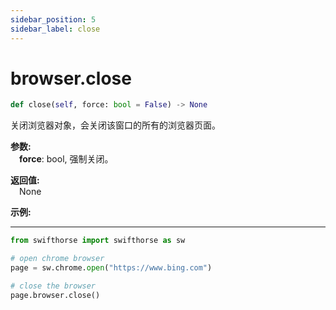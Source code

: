 ```yaml
---
sidebar_position: 5
sidebar_label: close
---
```

# browser.close

```python
def close(self, force: bool = False) -> None
```  

关闭浏览器对象，会关闭该窗口的所有的浏览器页面。

**参数:**  
    &emsp;**force**: bool, 强制关闭。    

**返回值:**  
    &emsp;None

**示例:**
***
```python
from swifthorse import swifthorse as sw

# open chrome browser
page = sw.chrome.open("https://www.bing.com")

# close the browser
page.browser.close()

```